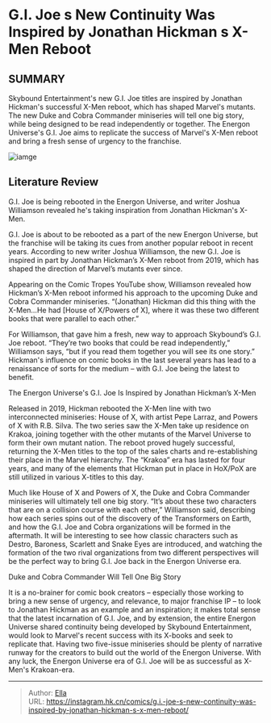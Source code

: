 # G.I. Joe s New Continuity Was Inspired by Jonathan Hickman s X-Men Reboot


## SUMMARY 



  Skybound Entertainment&#39;s new G.I. Joe titles are inspired by Jonathan Hickman&#39;s successful X-Men reboot, which has shaped Marvel&#39;s mutants.   The new Duke and Cobra Commander miniseries will tell one big story, while being designed to be read independently or together.   The Energon Universe&#39;s G.I. Joe aims to replicate the success of Marvel&#39;s X-Men reboot and bring a fresh sense of urgency to the franchise.  

![iamge](https://static1.srcdn.com/wordpress/wp-content/uploads/2023/11/gi-joe-cobra-commander-and-the-x-men.jpg)

## Literature Review

G.I. Joe is being rebooted in the Energon Universe, and writer Joshua Williamson revealed he&#39;s taking inspiration from Jonathan Hickman&#39;s X-Men.




G.I. Joe is about to be rebooted as a part of the new Energon Universe, but the franchise will be taking its cues from another popular reboot in recent years. According to new writer Joshua Williamson, the new G.I. Joe is inspired in part by Jonathan Hickman’s X-Men reboot from 2019, which has shaped the direction of Marvel’s mutants ever since.




Appearing on the Comic Tropes YouTube show, Williamson revealed how Hickman’s X-Men reboot informed his approach to the upcoming Duke and Cobra Commander miniseries. “(Jonathan) Hickman did this thing with the X-Men…He had [House of X/Powers of X], where it was these two different books that were parallel to each other.”


 

For Williamson, that gave him a fresh, new way to approach Skybound’s G.I. Joe reboot. “They’re two books that could be read independently,” Williamson says, “but if you read them together you will see its one story.” Hickman&#39;s influence on comic books in the last several years has lead to a renaissance of sorts for the medium – with G.I. Joe being the latest to benefit.





 The Energon Universe&#39;s G.I. Joe Is Inspired by Jonathan Hickman’s X-Men 
          

Released in 2019, Hickman rebooted the X-Men line with two interconnected miniseries: House of X, with artist Pepe Larraz, and Powers of X with R.B. Silva. The two series saw the X-Men take up residence on Krakoa, joining together with the other mutants of the Marvel Universe to form their own mutant nation. The reboot proved hugely successful, returning the X-Men titles to the top of the sales charts and re-establishing their place in the Marvel hierarchy. The “Krakoa” era has lasted for four years, and many of the elements that Hickman put in place in HoX/PoX are still utilized in various X-titles to this day.

Much like House of X and Powers of X, the Duke and Cobra Commander miniseries will ultimately tell one big story. “It’s about these two characters that are on a collision course with each other,” Williamson said, describing how each series spins out of the discovery of the Transformers on Earth, and how the G.I. Joe and Cobra organizations will be formed in the aftermath. It will be interesting to see how classic characters such as Destro, Baroness, Scarlett and Snake Eyes are introduced, and watching the formation of the two rival organizations from two different perspectives will be the perfect way to bring G.I. Joe back in the Energon Universe era.






 Duke and Cobra Commander Will Tell One Big Story 
         

It is a no-brainer for comic book creators – especially those working to bring a new sense of urgency, and relevance, to major franchise IP – to look to Jonathan Hickman as an example and an inspiration; it makes total sense that the latest incarnation of G.I. Joe, and by extension, the entire Energon Universe shared continuity being developed by Skybound Entertainment, would look to Marvel&#39;s recent success with its X-books and seek to replicate that. Having two five-issue miniseries should be plenty of narrative runway for the creators to build out the world of the Energon Universe. With any luck, the Energon Universe era of G.I. Joe will be as successful as X-Men&#39;s Krakoan-era.



---

> Author: [Ella](https://instagram.hk.cn/)  
> URL: https://instagram.hk.cn/comics/g.i.-joe-s-new-continuity-was-inspired-by-jonathan-hickman-s-x-men-reboot/  

